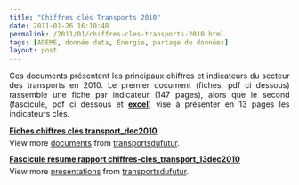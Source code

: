 ```yaml
---
title: "Chiffres clés Transports 2010"
date: 2011-01-26 16:10:48
permalink: /2011/01/chiffres-cles-transports-2010.html
tags: [ADEME, donnée data, Energie, partage de données]
layout: post
---
```


<p style="text-align: justify">Ces documents présentent les principaux chiffres et indicateurs du secteur des transports en 2010. Le premier document (fiches, pdf ci dessous) rassemble une fiche par indicateur (147 pages), alors que le second (fascicule, pdf ci dessous et <strong><a href="https://spreadsheets.google.com/ccc?key=0Au0CzLRVt-K9dHhJXzJURjVOYllXM1ZBSEw5WWpQZFE&hl=en&authkey=CI7knbsG#gid=0" target="_blank">excel</a></strong>) vise à présenter en 13 pages les indicateurs clés.</p>   <!--more-->   <div id="__ss_6709897" style="width: 477px"><strong style="margin: 12px 0 4px"><a href="http://www.slideshare.net/transportsdufutur/fiches-chiffres-cls-transportdec2010" title="Fiches chiffres clés transport_dec2010">Fiches chiffres clés transport_dec2010</a></strong>         <div style="padding: 5px 0 12px">View more <a href="http://www.slideshare.net/">documents</a> from <a href="http://www.slideshare.net/transportsdufutur">transportsdufutur</a>.</div> </div> <div id="__ss_6709898" style="width: 425px"><strong style="margin: 12px 0 4px"><a href="http://www.slideshare.net/transportsdufutur/fascicule-resume-rapport-chiffresclestransport13dec2010" title="Fascicule resume   rapport chiffres-cles_transport_13dec2010">Fascicule resume rapport chiffres-cles_transport_13dec2010</a></strong>         <div style="padding: 5px 0 12px">View more <a href="http://www.slideshare.net/">presentations</a> from <a href="http://www.slideshare.net/transportsdufutur">transportsdufutur</a>.</div> </div>
